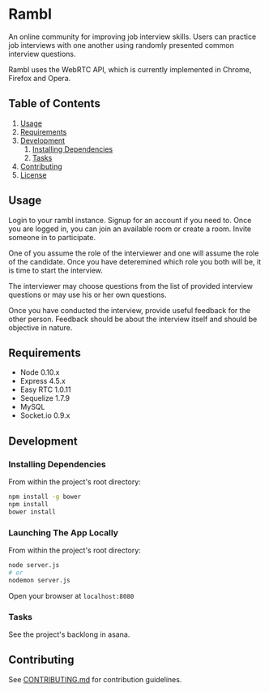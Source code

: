 # Rambl

An online community for improving job interview skills. Users can practice job interviews with one another using randomly presented common interview questions.

Rambl uses the WebRTC API, which is currently implemented in Chrome, Firefox and Opera.

## Table of Contents

1. [Usage](#Usage)
1. [Requirements](#requirements)
1. [Development](#development)
    1. [Installing Dependencies](#installing-dependencies)
    1. [Tasks](#tasks)
1. [Contributing](#contributing)
1. [License](#license)

## Usage

Login to your rambl instance. Signup for an account if you need to. Once you are logged in, you can join an available room or create a room. Invite someone in to participate.

One of you assume the role of the interviewer and one will assume the role of the candidate. Once you have deteremined which role you both will be, it is time to start the interview.

The interviewer may choose questions from the list of provided interview questions or may use his or her own questions.

Once you have conducted the interview, provide useful feedback for the other person. Feedback should be about the interview itself and should be objective in nature.

## Requirements

- Node 0.10.x
- Express 4.5.x
- Easy RTC 1.0.11
- Sequelize 1.7.9
- MySQL
- Socket.io 0.9.x

## Development

### Installing Dependencies

From within the project's root directory:

```sh
npm install -g bower
npm install
bower install
```


### Launching The App Locally

From within the project's root directory:
```sh
node server.js
# or
nodemon server.js
```
Open your browser at `localhost:8080`

### Tasks

See the project's backlong in asana.

## Contributing

See [CONTRIBUTING.md](CONTRIBUTING.md) for contribution guidelines.
